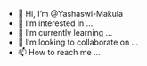 - 👋 Hi, I’m @Yashaswi-Makula
- 👀 I’m interested in ...
- 🌱 I’m currently learning ...
- 💞️ I’m looking to collaborate on ...
- 📫 How to reach me ...

<!---
Yashaswi-Makula/Yashaswi-Makula is a ✨ special ✨ repository because its `README.md` (this file) appears on your GitHub profile.
You can click the Preview link to take a look at your changes.
--->

